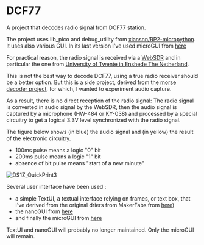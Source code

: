 # DCF77
 A project that decodes radio signal from DCF77 station.

The project uses lib_pico and debug_utility from [xiansnn/RP2-micropython](https://github.com/xiansnn/RP2-micropython). It uses also various GUI. In its last version I've used microGUI from [here](https://github.com/peterhinch/micropython-micro-gui)

For practical reason, the radio signal is received via a [WebSDR](http://www.websdr.org/) and in particular the one from [University of Twente in Enshede The Netherland](http://websdr.ewi.utwente.nl:8901/).

This is not the best way to decode DCF77, using a true radio receiver should be a better option. But this is a side project, derived from the [morse decoder project](https://github.com/xiansnn/Morse-decoder.git), for which, I wanted to experiment audio capture.

As a result, there is no direct reception of the radio signal: The radio signal is converted in audio signal by the WebSDR, then the audio signal is captured by a microphone (HW-484 or KY-038) and processed by a special circuitry to get a logical 3.3V level synchronized with the radio signal.

The figure below shows (in blue) the audio signal and (in yellow) the result of the electronic circuitry.
- 100ms pulse means a logic "0" bit
- 200ms pulse means a logic "1" bit
- absence of bit pulse means "start of a new minute"

![DS1Z_QuickPrint3](https://user-images.githubusercontent.com/42316927/210848424-deed29cc-a519-40ac-b566-91c250a3a806.png)

Several user interface have been used :
- a simple TextUI, a textual interface relying on frames, or text box, that I've derived from the original driers from MakerFabs from [here](https://github.com/xiansnn/RP2-micropython-libraries))
- the nanoGUI from [here](https://github.com/peterhinch/micropython-nano-gui)
- and finally the microGUI from [here](https://github.com/peterhinch/micropython-micro-gui)

TextUI and nanoGUI will probably no longer maintained. Only the microGUI will remain.
